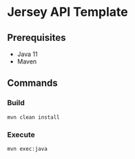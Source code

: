 # Jersey API Template

## Prerequisites

- Java 11
- Maven

## Commands

### Build

```
mvn clean install
```

### Execute

```
mvn exec:java
```
